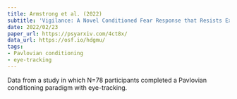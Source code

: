 ```yaml
---
title: Armstrong et al. (2022)
subtitle: 'Vigilance: A Novel Conditioned Fear Response that Resists Extinction'
date: 2022/02/23
paper_url: https://psyarxiv.com/4ct8x/
data_url: https://osf.io/hdgmu/
tags:
- Pavlovian conditioning
- eye-tracking
---
```


Data from a study in which N=78 participants completed a Pavlovian conditioning paradigm with eye-tracking.
